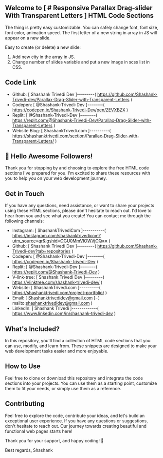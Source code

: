 ## Welcome to  [ # Responsive Parallax Drag-slider With Transparent Letters ]  HTML Code Sections
The thing is pretty easy customizable.
You can safely change font, font size, font color, animation speed. The first letter of a new string in array in JS will appear on a new slide.

Easy to create (or delete) a new slide:
1. Add new city in the array in JS.
2. Change number of slides variable and put a new image in scss list in CSS.

## Code Link
- Github:       [ Shashank Trivedi Dev ]---------( https://github.com/Shashank-Trivedi-dev/Parallax-Drag-Slider-with-Transparent-Letters )
- Codepen:      [ @Shashank-Trivedi-Dev ]--------( https://codepen.io/Shashank-Trivedi-Dev/pen/ZEVXBZX )
- Replit:       [ @Shashank-Trivedi-Dev ]--------( https://replit.com/@Shashank-Trivedi-Dev/Parallax-Drag-Slider-with-Transparent-Letters )
- Website Blog: [ ShashankTrivedi.com ]----------( https://shashanktrivedi.com/section/Parallax-Drag-Slider-with-Transparent-Letters/ )

## 👋 Hello Awesome Followers!
Thank you for stopping by and choosing to explore the free HTML code sections I've prepared for you. I'm excited to share these resources with you to help you on your web development journey.

## Get in Touch
If you have any questions, need assistance, or want to share your projects using these HTML sections, please don't hesitate to reach out. I'd love to hear from you and see what you create!
You can contact me through the following channels:
- Instagram:   [ ShashankTrivediCom ]-----------( https://instagram.com/shashanktrivedicom?utm_source=qr&igshid=OGU0MmVlOWVjOQ== )
- Github:      [ Shashank Trivedi Dev ]---------( https://github.com/Shashank-Trivedi-dev?tab=repositories )
- Codepen:     [ @Shashank-Trivedi-Dev ]--------( https://codepen.io/Shashank-Trivedi-Dev )
- Replit:      [ @Shashank-Trivedi-Dev ]--------( https://replit.com/@Shashank-Trivedi-Dev )
- V-link-tree: [ Shashank Trivedi Dev ]---------( https://vlinktree.com/shashank-trivedi-dev/ )
- Website:     [ ShashankTrivedi.com ]----------( https://shashanktrivedi.com/project-portfolio/ )
- Email:       [ Shashanktrivedidev@gmail.com ]-( mailto:shashanktrivedidev@gmail.com )
- LinkedIn:    [ Shashank Trivedi ]-------------( https://www.linkedin.com/in/shashank-trivedi-dev )


## What's Included?
In this repository, you'll find a collection of HTML code sections that you can use, modify, and learn from. These snippets are designed to make your web development tasks easier and more enjoyable.

## How to Use
Feel free to clone or download this repository and integrate the code sections into your projects. You can use them as a starting point, customize them to fit your needs, or simply use them as a reference.

## Contributing
Feel free to explore the code, contribute your ideas, and let's build an exceptional user experience. If you have any questions or suggestions, don't hesitate to reach out. Our journey towards creating beautiful and functional web pages starts here!

Thank you for your support, and happy coding! 🚀

Best regards,
Shashank
